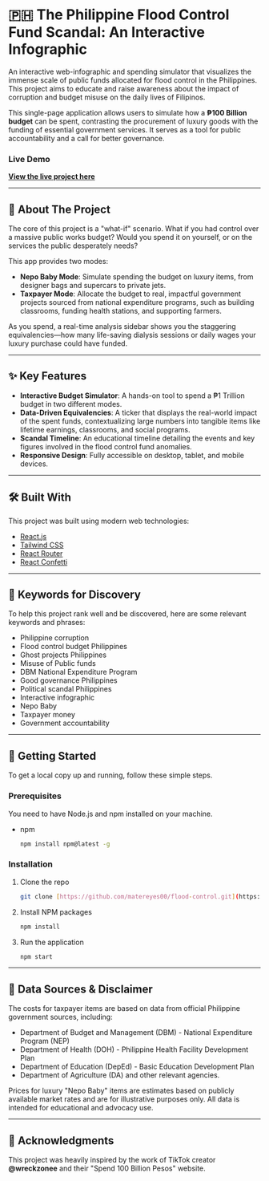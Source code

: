 # 🇵🇭 The Philippine Flood Control Fund Scandal: An Interactive Infographic

An interactive web-infographic and spending simulator that visualizes the immense scale of public funds allocated for flood control in the Philippines. This project aims to educate and raise awareness about the impact of corruption and budget misuse on the daily lives of Filipinos.

This single-page application allows users to simulate how a **₱100 Billion budget** can be spent, contrasting the procurement of luxury goods with the funding of essential government services. It serves as a tool for public accountability and a call for better governance.

### Live Demo

**[View the live project here](httpshttps://matereyes00.github.io/flood-control/)**

---

## 🎯 About The Project

The core of this project is a "what-if" scenario. What if you had control over a massive public works budget? Would you spend it on yourself, or on the services the public desperately needs?

This app provides two modes:
* **Nepo Baby Mode**: Simulate spending the budget on luxury items, from designer bags and supercars to private jets.
* **Taxpayer Mode**: Allocate the budget to real, impactful government projects sourced from national expenditure programs, such as building classrooms, funding health stations, and supporting farmers.

As you spend, a real-time analysis sidebar shows you the staggering equivalencies—how many life-saving dialysis sessions or daily wages your luxury purchase could have funded.

---

## ✨ Key Features

* **Interactive Budget Simulator**: A hands-on tool to spend a ₱1 Trillion budget in two different modes.
* **Data-Driven Equivalencies**: A ticker that displays the real-world impact of the spent funds, contextualizing large numbers into tangible items like lifetime earnings, classrooms, and social programs.
* **Scandal Timeline**: An educational timeline detailing the events and key figures involved in the flood control fund anomalies.
* **Responsive Design**: Fully accessible on desktop, tablet, and mobile devices.

---

## 🛠️ Built With

This project was built using modern web technologies:

* [React.js](https://reactjs.org/)
* [Tailwind CSS](https://tailwindcss.com/)
* [React Router](https://reactrouter.com/)
* [React Confetti](https://github.com/alampros/react-confetti)

---

## 🔑 Keywords for Discovery

To help this project rank well and be discovered, here are some relevant keywords and phrases:

* Philippine corruption
* Flood control budget Philippines
* Ghost projects Philippines
* Misuse of Public funds
* DBM National Expenditure Program
* Good governance Philippines
* Political scandal Philippines
* Interactive infographic
* Nepo Baby 
* Taxpayer money
* Government accountability

---

## 🚀 Getting Started

To get a local copy up and running, follow these simple steps.

### Prerequisites

You need to have Node.js and npm installed on your machine.
* npm
    ```sh
    npm install npm@latest -g
    ```

### Installation

1.  Clone the repo
    ```sh
    git clone [https://github.com/matereyes00/flood-control.git](https://github.com/matereyes00/flood-control.git)
    ```
2.  Install NPM packages
    ```sh
    npm install
    ```
3.  Run the application
    ```sh
    npm start
    ```

---

## 📄 Data Sources & Disclaimer

The costs for taxpayer items are based on data from official Philippine government sources, including:
* Department of Budget and Management (DBM) - National Expenditure Program (NEP)
* Department of Health (DOH) - Philippine Health Facility Development Plan
* Department of Education (DepEd) - Basic Education Development Plan
* Department of Agriculture (DA) and other relevant agencies.

Prices for luxury "Nepo Baby" items are estimates based on publicly available market rates and are for illustrative purposes only. All data is intended for educational and advocacy use.

---

## 🙏 Acknowledgments

This project was heavily inspired by the work of TikTok creator **@wreckzonee** and their "Spend 100 Billion Pesos" website.